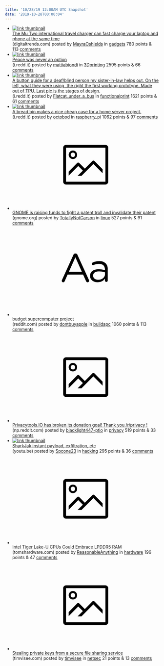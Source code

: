 ```yaml
---
title: '10/28/19 12:00AM UTC Snapshot'
date: '2019-10-28T00:00:04'
---
```

<ul>
<li><a href='https://www.digitaltrends.com/mobile/mu-two-charger-news/'><img src='https://b.thumbs.redditmedia.com/AGO-HcCIJt1zDWTTX-bAMIGzcCaU4iQnDQ4UNjo8_AU.jpg' alt='link thumbnail'></a><div><div class='linkTitle'><a href='https://www.digitaltrends.com/mobile/mu-two-charger-news/'>The Mu Two international travel charger can fast charge your laptop and phone at the same time</a></div>(digitaltrends.com) posted by <a href='https://www.reddit.com/user/MayraOshields'>MayraOshields</a> in <a href='https://www.reddit.com/r/gadgets'>gadgets</a> 780 points & 113 <a href='https://www.reddit.com/r/gadgets/comments/dnudq9/the_mu_two_international_travel_charger_can_fast/'>comments</a></div></li>

<li><a href='https://i.redd.it/5kqlnjzzo1v31.jpg'><img src='https://b.thumbs.redditmedia.com/dIdxGJOfqsztFKyp_DowuREszrMhzQ_WW7W06AgLDGg.jpg' alt='link thumbnail'></a><div><div class='linkTitle'><a href='https://i.redd.it/5kqlnjzzo1v31.jpg'>Peace was never an option</a></div>(i.redd.it) posted by <a href='https://www.reddit.com/user/mattiabiondi'>mattiabiondi</a> in <a href='https://www.reddit.com/r/3Dprinting'>3Dprinting</a> 2595 points & 66 <a href='https://www.reddit.com/r/3Dprinting/comments/dnqpct/peace_was_never_an_option/'>comments</a></div></li>

<li><a href='https://i.redd.it/sb9zhmpjb2v31.png'><img src='https://b.thumbs.redditmedia.com/DfOhBYXRWljZZD5uRwXQ1u5I7RrcpykdgD-tj0hKS7w.jpg' alt='link thumbnail'></a><div><div class='linkTitle'><a href='https://i.redd.it/sb9zhmpjb2v31.png'>A button guide for a deaf/blind person my sister-in-law helps out. On the left, what they were using, the right the first working prototype. Made out of TPU. Last pic is the stages of design.</a></div>(i.redd.it) posted by <a href='https://www.reddit.com/user/Flatcat_under_a_bus'>Flatcat_under_a_bus</a> in <a href='https://www.reddit.com/r/functionalprint'>functionalprint</a> 1621 points & 61 <a href='https://www.reddit.com/r/functionalprint/comments/dnro1n/a_button_guide_for_a_deafblind_person_my/'>comments</a></div></li>

<li><a href='https://i.redd.it/2z4r6r6lg2v31.jpg'><img src='https://b.thumbs.redditmedia.com/xfVeHNszDtDgS8B0jELfUSnkPqWqnPQZgaZJkcbplVs.jpg' alt='link thumbnail'></a><div><div class='linkTitle'><a href='https://i.redd.it/2z4r6r6lg2v31.jpg'>A bread bin makes a nice cheap case for a home server project.</a></div>(i.redd.it) posted by <a href='https://www.reddit.com/user/octobod'>octobod</a> in <a href='https://www.reddit.com/r/raspberry_pi'>raspberry_pi</a> 1062 points & 97 <a href='https://www.reddit.com/r/raspberry_pi/comments/dnrx0u/a_bread_bin_makes_a_nice_cheap_case_for_a_home/'>comments</a></div></li>

<li><a href='https://www.gnome.org/news/2019/10/gnome-files-defense-against-patent-troll/'><svg version='1.1' viewBox='-34 -14 104 64' preserveAspectRatio='xMidYMid meet' xmlns='http://www.w3.org/2000/svg' xmlns:xlink='http://www.w3.org/1999/xlink'>
    <title>link thumbnail</title>
    <path d='M32,4H4A2,2,0,0,0,2,6V30a2,2,0,0,0,2,2H32a2,2,0,0,0,2-2V6A2,2,0,0,0,32,4ZM4,30V6H32V30Z'></path>
    <path d='M8.92,14a3,3,0,1,0-3-3A3,3,0,0,0,8.92,14Zm0-4.6A1.6,1.6,0,1,1,7.33,11,1.6,1.6,0,0,1,8.92,9.41Z'></path>
    <path d='M22.78,15.37l-5.4,5.4-4-4a1,1,0,0,0-1.41,0L5.92,22.9v2.83l6.79-6.79L16,22.18l-3.75,3.75H15l8.45-8.45L30,24V21.18l-5.81-5.81A1,1,0,0,0,22.78,15.37Z'></path>
</svg></a><div><div class='linkTitle'><a href='https://www.gnome.org/news/2019/10/gnome-files-defense-against-patent-troll/'>GNOME is raising funds to fight a patent troll and invalidate their patent</a></div>(gnome.org) posted by <a href='https://www.reddit.com/user/TotallyNotCarson'>TotallyNotCarson</a> in <a href='https://www.reddit.com/r/linux'>linux</a> 527 points & 91 <a href='https://www.reddit.com/r/linux/comments/dntbws/gnome_is_raising_funds_to_fight_a_patent_troll/'>comments</a></div></li>

<li><a href='https://www.reddit.com/r/buildapc/comments/dnqsfl/budget_supercomputer_project/'><svg version='1.1' viewBox='-34 -12 104 64' preserveAspectRatio='xMidYMid slice' xmlns='http://www.w3.org/2000/svg' xmlns:xlink='http://www.w3.org/1999/xlink'>
    <title>text link thumbnail</title>
    <path d='M12.19,8.84a1.45,1.45,0,0,0-1.4-1h-.12a1.46,1.46,0,0,0-1.42,1L1.14,26.56a1.29,1.29,0,0,0-.14.59,1,1,0,0,0,1,1,1.12,1.12,0,0,0,1.08-.77l2.08-4.65h11l2.08,4.59a1.24,1.24,0,0,0,1.12.83,1.08,1.08,0,0,0,1.08-1.08,1.64,1.64,0,0,0-.14-.57ZM6.08,20.71l4.59-10.22,4.6,10.22Z'>
    </path>
    <path d='M32.24,14.78A6.35,6.35,0,0,0,27.6,13.2a11.36,11.36,0,0,0-4.7,1,1,1,0,0,0-.58.89,1,1,0,0,0,.94.92,1.23,1.23,0,0,0,.39-.08,8.87,8.87,0,0,1,3.72-.81c2.7,0,4.28,1.33,4.28,3.92v.5a15.29,15.29,0,0,0-4.42-.61c-3.64,0-6.14,1.61-6.14,4.64v.05c0,2.95,2.7,4.48,5.37,4.48a6.29,6.29,0,0,0,5.19-2.48V26.9a1,1,0,0,0,1,1,1,1,0,0,0,1-1.06V19A5.71,5.71,0,0,0,32.24,14.78Zm-.56,7.7c0,2.28-2.17,3.89-4.81,3.89-1.94,0-3.61-1.06-3.61-2.86v-.06c0-1.8,1.5-3,4.2-3a15.2,15.2,0,0,1,4.22.61Z'>
    </path>
</svg></a><div><div class='linkTitle'><a href='https://www.reddit.com/r/buildapc/comments/dnqsfl/budget_supercomputer_project/'>budget supercomputer project</a></div>(reddit.com) posted by <a href='https://www.reddit.com/user/dontbuyapple'>dontbuyapple</a> in <a href='https://www.reddit.com/r/buildapc'>buildapc</a> 1060 points & 113 <a href='https://www.reddit.com/r/buildapc/comments/dnqsfl/budget_supercomputer_project/'>comments</a></div></li>

<li><a href='https://np.reddit.com/r/privacytoolsIO/comments/dnqyv4/we_broke_our_donation_goal/'><svg version='1.1' viewBox='-34 -14 104 64' preserveAspectRatio='xMidYMid meet' xmlns='http://www.w3.org/2000/svg' xmlns:xlink='http://www.w3.org/1999/xlink'>
    <title>link thumbnail</title>
    <path d='M32,4H4A2,2,0,0,0,2,6V30a2,2,0,0,0,2,2H32a2,2,0,0,0,2-2V6A2,2,0,0,0,32,4ZM4,30V6H32V30Z'></path>
    <path d='M8.92,14a3,3,0,1,0-3-3A3,3,0,0,0,8.92,14Zm0-4.6A1.6,1.6,0,1,1,7.33,11,1.6,1.6,0,0,1,8.92,9.41Z'></path>
    <path d='M22.78,15.37l-5.4,5.4-4-4a1,1,0,0,0-1.41,0L5.92,22.9v2.83l6.79-6.79L16,22.18l-3.75,3.75H15l8.45-8.45L30,24V21.18l-5.81-5.81A1,1,0,0,0,22.78,15.37Z'></path>
</svg></a><div><div class='linkTitle'><a href='https://np.reddit.com/r/privacytoolsIO/comments/dnqyv4/we_broke_our_donation_goal/'>Privacytools.IO has broken its donation goal! Thank you /r/privacy !</a></div>(np.reddit.com) posted by <a href='https://www.reddit.com/user/blacklight447-ptio'>blacklight447-ptio</a> in <a href='https://www.reddit.com/r/privacy'>privacy</a> 519 points & 33 <a href='https://www.reddit.com/r/privacy/comments/dnr2xj/privacytoolsio_has_broken_its_donation_goal_thank/'>comments</a></div></li>

<li><a href='https://youtu.be/SOWi-S4UwkU'><img src='https://a.thumbs.redditmedia.com/LYn2hgAdOaEKv7n1FdlEdPzTkDpRTJ72AmpXFfLn5p4.jpg' alt='link thumbnail'></a><div><div class='linkTitle'><a href='https://youtu.be/SOWi-S4UwkU'>SharkJak instant payload, exfiltration, etc</a></div>(youtu.be) posted by <a href='https://www.reddit.com/user/Spcone23'>Spcone23</a> in <a href='https://www.reddit.com/r/hacking'>hacking</a> 295 points & 36 <a href='https://www.reddit.com/r/hacking/comments/dnrf07/sharkjak_instant_payload_exfiltration_etc/'>comments</a></div></li>

<li><a href='https://www.tomshardware.com/news/intel-tiger-lake-u-cpus-lpddr5-memory'><svg version='1.1' viewBox='-34 -14 104 64' preserveAspectRatio='xMidYMid meet' xmlns='http://www.w3.org/2000/svg' xmlns:xlink='http://www.w3.org/1999/xlink'>
    <title>link thumbnail</title>
    <path d='M32,4H4A2,2,0,0,0,2,6V30a2,2,0,0,0,2,2H32a2,2,0,0,0,2-2V6A2,2,0,0,0,32,4ZM4,30V6H32V30Z'></path>
    <path d='M8.92,14a3,3,0,1,0-3-3A3,3,0,0,0,8.92,14Zm0-4.6A1.6,1.6,0,1,1,7.33,11,1.6,1.6,0,0,1,8.92,9.41Z'></path>
    <path d='M22.78,15.37l-5.4,5.4-4-4a1,1,0,0,0-1.41,0L5.92,22.9v2.83l6.79-6.79L16,22.18l-3.75,3.75H15l8.45-8.45L30,24V21.18l-5.81-5.81A1,1,0,0,0,22.78,15.37Z'></path>
</svg></a><div><div class='linkTitle'><a href='https://www.tomshardware.com/news/intel-tiger-lake-u-cpus-lpddr5-memory'>Intel Tiger Lake-U CPUs Could Embrace LPDDR5 RAM</a></div>(tomshardware.com) posted by <a href='https://www.reddit.com/user/ReasonableAnything'>ReasonableAnything</a> in <a href='https://www.reddit.com/r/hardware'>hardware</a> 196 points & 47 <a href='https://www.reddit.com/r/hardware/comments/dnr0gw/intel_tiger_lakeu_cpus_could_embrace_lpddr5_ram/'>comments</a></div></li>

<li><a href='https://timvisee.com/blog/stealing-private-keys-from-secure-file-sharing-service/'><svg version='1.1' viewBox='-34 -14 104 64' preserveAspectRatio='xMidYMid meet' xmlns='http://www.w3.org/2000/svg' xmlns:xlink='http://www.w3.org/1999/xlink'>
    <title>link thumbnail</title>
    <path d='M32,4H4A2,2,0,0,0,2,6V30a2,2,0,0,0,2,2H32a2,2,0,0,0,2-2V6A2,2,0,0,0,32,4ZM4,30V6H32V30Z'></path>
    <path d='M8.92,14a3,3,0,1,0-3-3A3,3,0,0,0,8.92,14Zm0-4.6A1.6,1.6,0,1,1,7.33,11,1.6,1.6,0,0,1,8.92,9.41Z'></path>
    <path d='M22.78,15.37l-5.4,5.4-4-4a1,1,0,0,0-1.41,0L5.92,22.9v2.83l6.79-6.79L16,22.18l-3.75,3.75H15l8.45-8.45L30,24V21.18l-5.81-5.81A1,1,0,0,0,22.78,15.37Z'></path>
</svg></a><div><div class='linkTitle'><a href='https://timvisee.com/blog/stealing-private-keys-from-secure-file-sharing-service/'>Stealing private keys from a secure file sharing service</a></div>(timvisee.com) posted by <a href='https://www.reddit.com/user/timvisee'>timvisee</a> in <a href='https://www.reddit.com/r/netsec'>netsec</a> 21 points & 13 <a href='https://www.reddit.com/r/netsec/comments/dnwudw/stealing_private_keys_from_a_secure_file_sharing/'>comments</a></div></li>

</ul>
